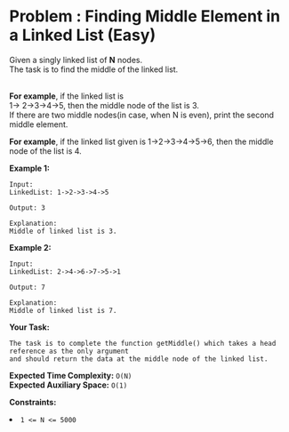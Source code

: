 # Problem : Finding Middle Element in a Linked List (Easy)
Given a singly linked list of **N** nodes.<br>
The task is to find the middle of the linked list.<br><br>

**For example**, 
if the linked list is<br>
1-> 2->3->4->5, then the middle node of the list is 3.<br>
If there are two middle nodes(in case, when N is even), print the second middle element.<br>

**For example**,
if the linked list given is 1->2->3->4->5->6, then the middle node of the list is 4.

**Example 1:**
```
Input:
LinkedList: 1->2->3->4->5

Output: 3 

Explanation: 
Middle of linked list is 3.
```

**Example 2:** 
```
Input:
LinkedList: 2->4->6->7->5->1

Output: 7 

Explanation: 
Middle of linked list is 7.
```

**Your Task:**
```
The task is to complete the function getMiddle() which takes a head reference as the only argument
and should return the data at the middle node of the linked list.
```

**Expected Time Complexity:** ```O(N)```<br>
**Expected Auxiliary Space:** ```O(1)```

**Constraints:**
<li><code>1 <= N <= 5000</code></li>